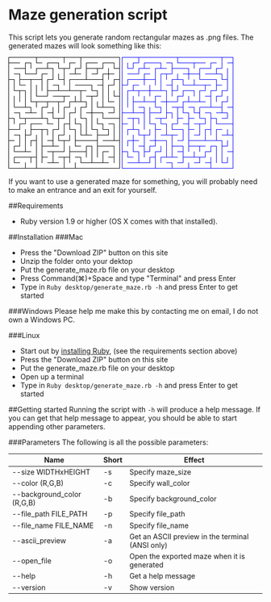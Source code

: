 # Maze generation script

This script lets you generate random rectangular mazes as .png files. The generated mazes will look something like this:

![maze 1](https://github.com/emilbonnek/generate_maze/blob/master/mazes/1.png)
![maze 2](https://github.com/emilbonnek/generate_maze/blob/master/mazes/2.png)

If you want to use a generated maze for something, you will probably need to make an entrance and an exit for yourself.

##Requirements
*   Ruby version 1.9 or higher (OS X comes with that installed). 

##Installation
###Mac
*   Press the "Download ZIP" button on this site
*   Unzip the folder onto your dektop
*   Put the generate_maze.rb file on your desktop
*   Press Command(⌘)+Space and type "Terminal" and press Enter
*   Type in `Ruby desktop/generate_maze.rb -h` and press Enter to get started

###Windows
Please help me make this by contacting me on email, I do not own a Windows PC.

###Linux
*   Start out by [installing Ruby](https://www.ruby-lang.org/en/documentation/installation/), (see the requirements section above)
*   Press the "Download ZIP" button on this site
*   Put the generate_maze.rb file on your desktop
*   Open up a terminal
*   Type in `Ruby desktop/generate_maze.rb -h` and press Enter to get started

##Getting started
Running the script with `-h` will produce a help message. If you can get that help message to appear, you should be able to start appending other parameters. 

###Parameters
The following is all the possible parameters:

| Name                       | Short | Effect                                           |
|----------------------------|-------|--------------------------------------------------|
| --size WIDTHxHEIGHT        | -s    | Specify maze_size                                |
| --color (R,G,B)            | -c    | Specify wall_color                               |
| --background_color (R,G,B) | -b    | Specify background_color                         |
| --file_path FILE_PATH      | -p    | Specify file_path                                |
| --file_name FILE_NAME      | -n    | Specify file_name                                |
| --ascii_preview            | -a    | Get an ASCII preview in the terminal (ANSI only) |
| --open_file                | -o    | Open the exported maze when it is generated      |
| --help                     | -h    | Get a help message                               |
| --version                  | -v    | Show version                                     |